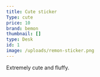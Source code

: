 ```yaml
---
title: Cute sticker
Type: cute
price: 10
brand: bemon
thumbnail: []
type: Desk
id: 1
image: /uploads/remon-sticker.png
---
```

Extremely cute and fluffy.